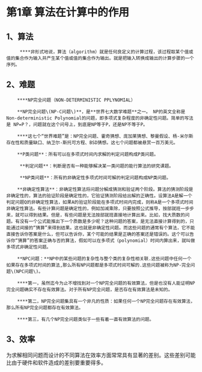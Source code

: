 # 第1章 算法在计算中的作用

## 1、算法

         ****非形式地说，算法（algorithm）就是任何良定义的计算过程，该过程取某个值或值的集合作为输入并产生某个值或值的集合作为输出。就是把输入转换成输出的计算步骤的一个序列。

## 2、难题

        ****NP完全问题（NON-DETERMINISTIC PPLYNOMIAL）

        **NP完全问题\(NP-C问题\)**，是**世界七大数学难题**之一。 NP的英文全称是Non-deterministic Polynomial的问题，即多项式复杂程度的非确定性问题。简单的写法是 NP=P？，问题就在这个问号上，到底是NP等于P，还是NP不等于P。

        ****这七个“世界难题”是：NP完全问题、霍奇猜想、庞加莱猜想、黎曼假设、杨-米尔斯存在性和质量缺口、纳卫尔-斯托可方程、BSD猜想。这七个问题都被悬赏一百万美元。

        **P类问题**：所有可以在多项式时间内求解的判定问题构成P类问题。

         **判定问题**：判断是否有一种能够解决某一类问题的能行算法的研究课题。

         **NP类问题**：所有的非确定性多项式时间可解的判定问题构成NP类问题。

        **非确定性算法**：非确定性算法将问题分解成猜测和验证两个阶段。算法的猜测阶段是非确定性的，算法的验证阶段是确定性的，它验证猜测阶段给出解的正确性。设算法A是解一个判定问题Q的非确定性算法，如果A的验证阶段能在多项式时间内完成，则称A是一个多项式时间非确定性算法。有些计算问题是确定性的，例如加减乘除，只要按照公式推导，按部就班一步步来，就可以得到结果。但是，有些问题是无法按部就班直接地计算出来。比如，找大质数的问题。有没有一个公式能推出下一个质数是多少呢？这种问题的答案，是无法直接计算得到的，只能通过间接的“猜算”来得到结果。这也就是非确定性问题。而这些问题的通常有个算法，它不能直接告诉你答案是什么，但可以告诉你，某个可能的结果是正确的答案还是错误的。这个可以告诉你“猜算”的答案正确与否的算法，假如可以在多项式（polynomial）时间内算出来，就叫做多项式非确定性问题。

        **NPC问题：**NP中的某些问题的复杂性与整个类的复杂性相关联.这些问题中任何一个如果存在多项式时间的算法,那么所有NP问题都是多项式时间可解的.这些问题被称为NP-完全问题\(NPC问题\)。

        ****第一，虽然迄今为止不增找到对一个NP完全问题的有效算法，但是也没有人能证明NP完全问题确实不存在有效算法。对于所有NP完全问题，是否存在有效算法是未知的。

        ****第二，NP完全问题集具有一个非凡的性质：如果任何一个NP完全问题存在有效算法，那么所有NP完全问题都存在有效算法。

        ****第三，有几个NP完全问题类似于一些有着一直有效算法的问题。

## 3、效率

为求解相同问题而设计的不同算法在效率方面常常具有显著的差别。这些差别可能比由于硬件和软件造成的差别要重要得多。



